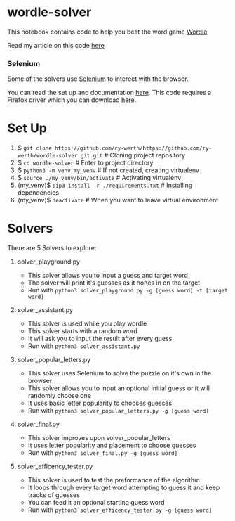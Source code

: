 # wordle-solver
This notebook contains code to help you beat the word game [Wordle](https://www.powerlanguage.co.uk/wordle/)

Read my article on this code [here](https://medium.com/p/298d05b7685/edit)

### Selenium

Some of the solvers use [Selenium](https://www.selenium.dev/) to interect with the browser. 

You can read the set up and documentation [here](https://pypi.org/project/selenium/).
This code requires a Firefox driver which you can download [here](https://github.com/mozilla/geckodriver/releases).

# Set Up
1. $ `git clone https://github.com/ry-werth/https://github.com/ry-werth/wordle-solver.git.git`     # Cloning project repository
2. $ `cd wordle-solver`    # Enter to project directory
3. $ `python3 -m venv my_venv`     # If not created, creating virtualenv
4. $ `source ./my_venv/bin/activate`     # Activating virtualenv
5. (my_venv)$ `pip3 install -r ./requirements.txt`     # Installing dependencies
6. (my_venv)$ `deactivate`    # When you want to leave virtual environment

# Solvers
There are 5 Solvers to explore:

1. solver_playground.py
   - This solver allows you to input a guess and target word
   - The solver will print it's guesses as it hones in on the target
   - Run with `python3 solver_playground.py -g [guess word] -t [target word]`

2. solver_assistant.py
   - This solver is used while you play wordle
   - This solver starts with a random word
   - It will ask you to input the result after every guess
   - Run with `python3 solver_assistant.py`

3. solver_popular_letters.py
   - This solver uses Selenium to solve the puzzle on it's own in the browser
   - This solver allows you to input an optional initial guess or it will randomly choose one
   - It uses basic letter popularity to chooses guesses
   - Run with `python3 solver_popular_letters.py -g [guess word]`

4. solver_final.py
   - This solver improves upon solver_popular_letters
   - It uses letter popularity and placement to choose guesses
   - Run with `python3 solver_final.py -g [guess word]`

5. solver_efficency_tester.py
   - This solver is used to test the preformance of the algorithm
   - It loops through every target word attempting to guess it and keep tracks of guesses
   - You can feed it an optional starting guess word
   - Run with `python3 solver_efficency_tester.py -g [guess word]`




